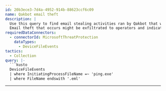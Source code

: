 ```yaml
---
id: 20b3ece3-7d4a-4952-914b-88623ccf6c09
name: Qakbot email theft
description: |
  Use this query to find email stealing activities ran by Qakbot that will use "ping.exe -t 127.0.0.1" to obfuscate subsequent actions.
  Email theft that occurs might be exfiltrated to operators and indicates that the malware completed a large portion of its automated activity without interruption.
requiredDataConnectors:
  - connectorId: MicrosoftThreatProtection
    dataTypes:
      - DeviceFileEvents
tactics:
  - Collection
query: |-
  ```kusto
  DeviceFileEvents
  | where InitiatingProcessFileName =~ 'ping.exe'
  | where FileName endswith '.eml'
  ```
---
```


